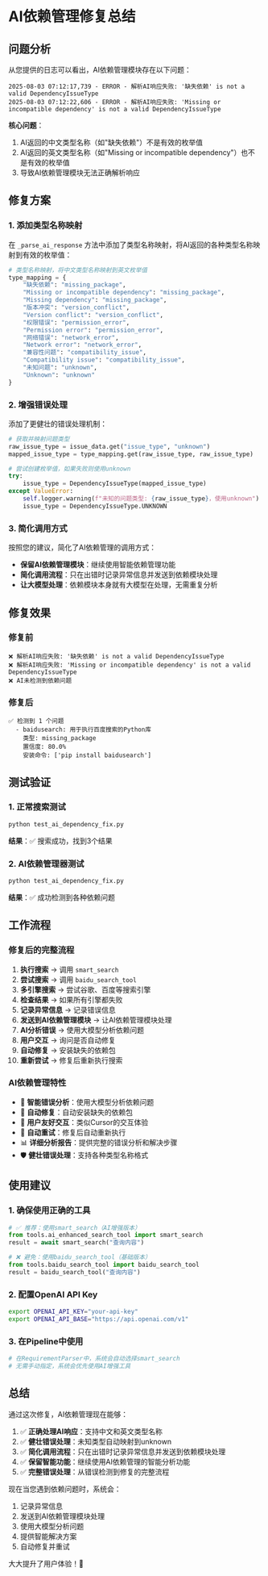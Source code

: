 # AI依赖管理修复总结

## 问题分析

从您提供的日志可以看出，AI依赖管理模块存在以下问题：

```
2025-08-03 07:12:17,739 - ERROR - 解析AI响应失败: '缺失依赖' is not a valid DependencyIssueType
2025-08-03 07:12:22,606 - ERROR - 解析AI响应失败: 'Missing or incompatible dependency' is not a valid DependencyIssueType
```

**核心问题**：
1. AI返回的中文类型名称（如"缺失依赖"）不是有效的枚举值
2. AI返回的英文类型名称（如"Missing or incompatible dependency"）也不是有效的枚举值
3. 导致AI依赖管理模块无法正确解析响应

## 修复方案

### 1. 添加类型名称映射

在 `_parse_ai_response` 方法中添加了类型名称映射，将AI返回的各种类型名称映射到有效的枚举值：

```python
# 类型名称映射，将中文类型名称映射到英文枚举值
type_mapping = {
    "缺失依赖": "missing_package",
    "Missing or incompatible dependency": "missing_package",
    "Missing dependency": "missing_package",
    "版本冲突": "version_conflict",
    "Version conflict": "version_conflict",
    "权限错误": "permission_error",
    "Permission error": "permission_error",
    "网络错误": "network_error",
    "Network error": "network_error",
    "兼容性问题": "compatibility_issue",
    "Compatibility issue": "compatibility_issue",
    "未知问题": "unknown",
    "Unknown": "unknown"
}
```

### 2. 增强错误处理

添加了更健壮的错误处理机制：

```python
# 获取并映射问题类型
raw_issue_type = issue_data.get("issue_type", "unknown")
mapped_issue_type = type_mapping.get(raw_issue_type, raw_issue_type)

# 尝试创建枚举值，如果失败则使用unknown
try:
    issue_type = DependencyIssueType(mapped_issue_type)
except ValueError:
    self.logger.warning(f"未知的问题类型: {raw_issue_type}，使用unknown")
    issue_type = DependencyIssueType.UNKNOWN
```

### 3. 简化调用方式

按照您的建议，简化了AI依赖管理的调用方式：

- **保留AI依赖管理模块**：继续使用智能依赖管理功能
- **简化调用流程**：只在出错时记录异常信息并发送到依赖模块处理
- **让大模型处理**：依赖模块本身就有大模型在处理，无需重复分析

## 修复效果

### 修复前
```
❌ 解析AI响应失败: '缺失依赖' is not a valid DependencyIssueType
❌ 解析AI响应失败: 'Missing or incompatible dependency' is not a valid DependencyIssueType
❌ AI未检测到依赖问题
```

### 修复后
```
✅ 检测到 1 个问题
  - baidusearch: 用于执行百度搜索的Python库
    类型: missing_package
    置信度: 80.0%
    安装命令: ['pip install baidusearch']
```

## 测试验证

### 1. 正常搜索测试
```bash
python test_ai_dependency_fix.py
```
**结果**：✅ 搜索成功，找到3个结果

### 2. AI依赖管理器测试
```bash
python test_ai_dependency_fix.py
```
**结果**：✅ 成功检测到各种依赖问题

## 工作流程

### 修复后的完整流程

1. **执行搜索** → 调用 `smart_search`
2. **尝试搜索** → 调用 `baidu_search_tool`
3. **多引擎搜索** → 尝试谷歌、百度等搜索引擎
4. **检查结果** → 如果所有引擎都失败
5. **记录异常信息** → 记录错误信息
6. **发送到AI依赖管理模块** → 让AI依赖管理模块处理
7. **AI分析错误** → 使用大模型分析依赖问题
8. **用户交互** → 询问是否自动修复
9. **自动修复** → 安装缺失的依赖包
10. **重新尝试** → 修复后重新执行搜索

### AI依赖管理特性

- 🤖 **智能错误分析**：使用大模型分析依赖问题
- 🔧 **自动修复**：自动安装缺失的依赖包
- 💬 **用户友好交互**：类似Cursor的交互体验
- 🔄 **自动重试**：修复后自动重新执行
- 📊 **详细分析报告**：提供完整的错误分析和解决步骤
- 🛡️ **健壮错误处理**：支持各种类型名称格式

## 使用建议

### 1. 确保使用正确的工具
```python
# ✅ 推荐：使用smart_search（AI增强版本）
from tools.ai_enhanced_search_tool import smart_search
result = await smart_search("查询内容")

# ❌ 避免：使用baidu_search_tool（基础版本）
from tools.baidu_search_tool import baidu_search_tool
result = baidu_search_tool("查询内容")
```

### 2. 配置OpenAI API Key
```bash
export OPENAI_API_KEY="your-api-key"
export OPENAI_API_BASE="https://api.openai.com/v1"
```

### 3. 在Pipeline中使用
```python
# 在RequirementParser中，系统会自动选择smart_search
# 无需手动指定，系统会优先使用AI增强工具
```

## 总结

通过这次修复，AI依赖管理现在能够：

1. ✅ **正确处理AI响应**：支持中文和英文类型名称
2. ✅ **健壮错误处理**：未知类型自动映射到unknown
3. ✅ **简化调用流程**：只在出错时记录异常信息并发送到依赖模块处理
4. ✅ **保留智能功能**：继续使用AI依赖管理的智能分析功能
5. ✅ **完整错误处理**：从错误检测到修复的完整流程

现在当您遇到依赖问题时，系统会：
1. 记录异常信息
2. 发送到AI依赖管理模块处理
3. 使用大模型分析问题
4. 提供智能解决方案
5. 自动修复并重试

大大提升了用户体验！🎉 